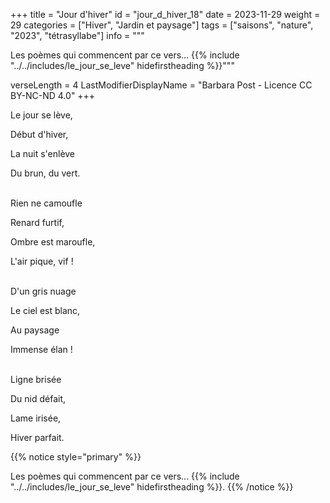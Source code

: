 +++
title = "Jour d'hiver"
id = "jour_d_hiver_18"
date = 2023-11-29
weight = 29
categories = ["Hiver", "Jardin et paysage"]
tags = ["saisons", "nature", "2023", "tétrasyllabe"]
info = """

Les poèmes qui commencent par ce vers...
{{% include "../../includes/le_jour_se_leve" hidefirstheading %}}"""

verseLength = 4
LastModifierDisplayName = "Barbara Post - Licence CC BY-NC-ND 4.0"
+++

Le jour se lève,

Début d'hiver,

La nuit s'enlève

Du brun, du vert.

 \
Rien ne camoufle

Renard furtif,

Ombre est maroufle,

L'air pique, vif !

 \
D'un gris nuage

Le ciel est blanc,

Au paysage

Immense élan !

 \
Ligne brisée

Du nid défait,

Lame irisée,

Hiver parfait.

{{% notice style="primary" %}}

Les poèmes qui commencent par ce vers...
{{% include "../../includes/le_jour_se_leve" hidefirstheading %}}.
{{% /notice %}}
